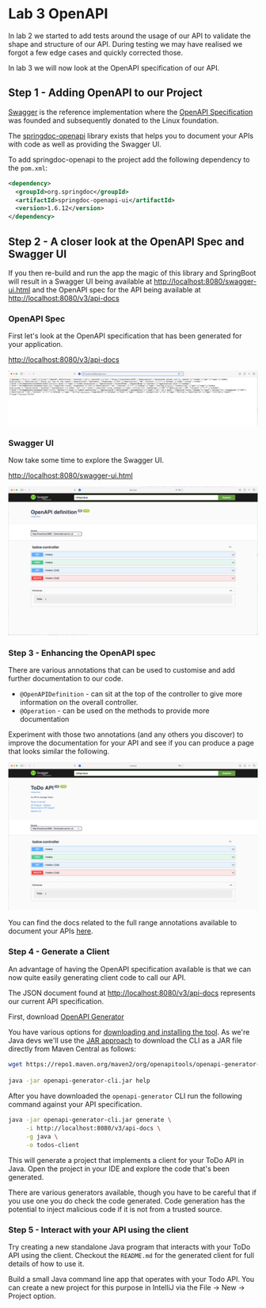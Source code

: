 # Lab 3 OpenAPI

In lab 2 we started to add tests around the usage of our API to validate the shape and structure of our API.
During testing we may have realised we forgot a few edge cases and quickly corrected those.

In lab 3 we will now look at the OpenAPI specification of our API.

## Step 1 - Adding OpenAPI to our Project

[Swagger](https://swagger.io/about/) is the reference implementation where the [OpenAPI Specification](https://www.openapis.org) was founded and subsequently donated to the Linux foundation.

The [springdoc-openapi](https://springdoc.org) library exists that helps you to document your APIs with code as well as providing the Swagger UI.

To add springdoc-openapi to the project add the following dependency to the `pom.xml`:

```xml
<dependency>
  <groupId>org.springdoc</groupId>
  <artifactId>springdoc-openapi-ui</artifactId>
  <version>1.6.12</version>
</dependency>

```

## Step 2 - A closer look at the OpenAPI Spec and Swagger UI

If you then re-build and run the app the magic of this library and SpringBoot will result in a Swagger UI being available at <http://localhost:8080/swagger-ui.html> and the OpenAPI spec for the API being available at <http://localhost:8080/v3/api-docs>

### OpenAPI Spec

First let's look at the OpenAPI specification that has been generated for your application.

<http://localhost:8080/v3/api-docs>

![API Docs](03A-api-docs.png)

### Swagger UI

Now take some time to explore the Swagger UI.

<http://localhost:8080/swagger-ui.html>

![Swagger UI](03B-swagger.png)

### Step 3 - Enhancing the OpenAPI spec

There are various annotations that can be used to customise and add further documentation to our code.

* `@OpenAPIDefinition` - can sit at the top of the controller to give more information on the overall controller.
* `@Operation` - can be used on the methods to provide more documentation

Experiment with those two annotations (and any others you discover) to improve the documentation for your API and see if you can produce a page that looks similar the following.

![More Documentation](03D-more-docs.png)

You can find the docs related to the full range annotations available to document your APIs [here](https://github.com/swagger-api/swagger-core/wiki/Swagger-2.X---Annotations#quick-annotation-overview).

### Step 4 - Generate a Client

An advantage of having the OpenAPI specification available is that we can now quite easily generating client code to call our API.

The JSON document found at <http://localhost:8080/v3/api-docs> represents our current API specification.

First, download [OpenAPI Generator](https://github.com/OpenAPITools/openapi-generator)

You have various options for [downloading and installing the tool](https://github.com/OpenAPITools/openapi-generator#1---installation).
As we're Java devs we'll use the [JAR approach](https://github.com/OpenAPITools/openapi-generator#13---download-jar) to download the CLI as a JAR file directly from Maven Central as follows:

```sh
wget https://repo1.maven.org/maven2/org/openapitools/openapi-generator-cli/6.2.1/openapi-generator-cli-6.2.1.jar -O openapi-generator-cli.jar

java -jar openapi-generator-cli.jar help 
```

After you have downloaded the `openapi-generator` CLI run the following command against your API specification.

```sh
java -jar openapi-generator-cli.jar generate \
     -i http://localhost:8080/v3/api-docs \
     -g java \
     -o todos-client
```

This will generate a project that implements a client for your ToDo API in Java. Open the project in your IDE and explore the code that's been generated.

There are various generators available, though you have to be careful that if you use one you do check the code generated.
Code generation has the potential to inject malicious code if it is not from a trusted source.

### Step 5 - Interact with your API using the client

Try creating a new standalone Java program that interacts with your ToDo API using the client. Checkout the `README.md` for the generated client for full details of how to use it.

Build a small Java command line app that operates with your Todo API.
You can create a new project for this purpose in IntelliJ via the File -> New -> Project option.
